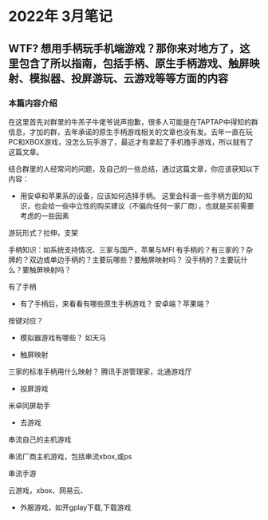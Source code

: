 # 2022年 3月笔记

## WTF? 想用手柄玩手机端游戏？那你来对地方了，这里包含了所以指南，包括手柄、原生手柄游戏、触屏映射、模拟器、投屏游玩、云游戏等等方面的内容

### 本篇内容介绍

在这里首先对群里的牛羔子牛佬爷说声抱歉，很多人可能是在TAPTAP中得知的群信息，才加的群，去年承诺的原生手柄游戏相关的文章也没有发。去年一直在玩PC和XBOX游戏，没怎么玩手游了，最近才有拿起了手机撸手游戏，所以就有了这篇文章。

结合群里的人经常问的问题，及自己的一些总结，通过这篇文章，你应该获知以下内容：

- 用安卓和苹果系的设备，应该如何选择手柄。
这里会科谱一些手柄方面的知识，也会给一些中立性的购买建议（不偏向任何一家厂商），也就是买前需要考虑的一些因素

游玩形式？拉伸，支架

手柄知识：如系统支持情况、三家与国产，苹果与MFI
有手柄的？有三家的？杂牌的？双边或单边手柄的？主要玩哪些？要触屏映射吗？
没手柄的？主要玩什么？要触屏映射吗？

有了手柄

- 有了手柄后，来看看有哪些原生手柄游戏？
安卓端？苹果端？

按键对应？

- 模拟器游戏有哪些？
如天马

- 触屏映射

三家的标准手柄用什么映射？
腾讯手游管理家，北通游戏厅


- 投屏游戏

米卓同屏助手

- 去游戏

串流自己的主机游戏

串流厂商主机游戏，包括串流xbox,或ps

串流手游

云游戏，xbox、网易云、

- 外服游戏，如开gplay下载,下载游戏
